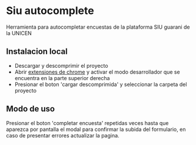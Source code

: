 # Siu autocomplete
Herramienta para autocompletar encuestas de la plataforma SIU guarani de la UNICEN

## Instalacion local
- Descargar y descomprimir el proyecto
- Abrir [extensiones de chrome](chrome://extensions/) y activar el modo desarrollador que se encuentra en la parte superior derecha
- Presionar el boton 'cargar descomprimida' y seleccionar la carpeta del proyecto

## Modo de uso
Presionar el boton 'completar encuesta' repetidas veces hasta que aparezca por pantalla el modal para confirmar la subida del formulario,
en caso de presentar errores actualizar la pagina.
